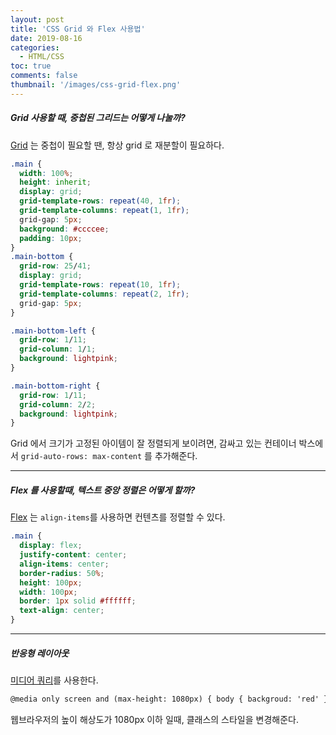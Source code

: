 ```yaml
---
layout: post
title: 'CSS Grid 와 Flex 사용법'
date: 2019-08-16
categories:
  - HTML/CSS
toc: true
comments: false
thumbnail: '/images/css-grid-flex.png'
---
```


##### Grid 사용할 때, 중첩된 그리드는 어떻게 나눌까?

[Grid](https://developer.mozilla.org/ko/docs/Web/CSS/grid) 는 중첩이 필요할 땐, 항상 grid 로 재분할이 필요하다.
<!-- more -->
```css
.main {
  width: 100%;
  height: inherit;
  display: grid;
  grid-template-rows: repeat(40, 1fr);
  grid-template-columns: repeat(1, 1fr);
  grid-gap: 5px;
  background: #ccccee;
  padding: 10px;
}
.main-bottom {
  grid-row: 25/41;
  display: grid;
  grid-template-rows: repeat(10, 1fr);
  grid-template-columns: repeat(2, 1fr);
  grid-gap: 5px;
}

.main-bottom-left {
  grid-row: 1/11;
  grid-column: 1/1;
  background: lightpink;
}

.main-bottom-right {
  grid-row: 1/11;
  grid-column: 2/2;
  background: lightpink;
}
```

Grid 에서 크기가 고정된 아이템이 잘 정렬되게 보이려면, 감싸고 있는 컨테이너 박스에서 `grid-auto-rows: max-content` 를 추가해준다.

---

##### Flex 를 사용할때, 텍스트 중앙 정렬은 어떻게 할까?

[Flex](https://developer.mozilla.org/ko/docs/Web/CSS/flex) 는 `align-items`를 사용하면 컨텐츠를 정렬할 수 있다.

```css
.main {
  display: flex;
  justify-content: center;
  align-items: center;
  border-radius: 50%;
  height: 100px;
  width: 100px;
  border: 1px solid #ffffff;
  text-align: center;
}
```

---

##### 반응형 레이아웃

[미디어 쿼리](https://developer.mozilla.org/ko/docs/Learn/CSS/CSS_layout/Media_queries)를 사용한다.

```html
@media only screen and (max-height: 1080px) { body { backgroud: 'red' } }
```

웹브라우저의 높이 해상도가 1080px 이하 일때, 클래스의 스타일을 변경해준다.
